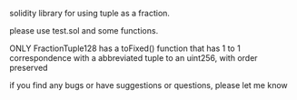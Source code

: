 solidity library for using tuple as a fraction.

please use test.sol and some functions.

ONLY FractionTuple128 has a toFixed() function that has 1 to 1 correspondence with a abbreviated tuple to an uint256, with order preserved

if you find any bugs or have suggestions or questions, please let me know
